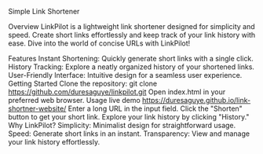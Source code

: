 Simple Link Shortener


Overview
LinkPilot is a lightweight link shortener designed for simplicity and speed. Create short links effortlessly and keep track of your link history with ease. Dive into the world of concise URLs with LinkPilot!

Features
Instant Shortening: Quickly generate short links with a single click.
History Tracking: Explore a neatly organized history of your shortened links.
User-Friendly Interface: Intuitive design for a seamless user experience.
Getting Started
Clone the repository: git clone https://github.com/duresaguye/linkpilot.git
Open index.html in your preferred web browser.
Usage                                                                                                                                                                                                                                                                                                                            live demo https://duresaguye.github.io/link-shortner-website/
Enter a long URL in the input field.
Click the "Shorten" button to get your short link.
Explore your link history by clicking "History."
Why LinkPilot?
Simplicity: Minimalist design for straightforward usage.
Speed: Generate short links in an instant.
Transparency: View and manage your link history effortlessly.
